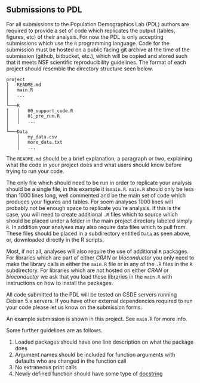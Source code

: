 ## Submissions to PDL

For all submissions to the Population Demographics Lab (PDL) authors are required to provide a set of code which replicates the output (tables, figures, etc) of their analysis. For now the PDL is only accepting submissions which use the `R` programming language. Code for the submission must be hosted on a public facing git archive at the time of the submission (github, bitbucket, etc.), which will be copied and stored such that it meets NSF scientific reproducibility guidelines. The format of each project should resemble the directory structure seen below. 

```
project
│   README.md
│   main.R
│   ...
│
└───R
│   │   00_support_code.R
│   │   01_pre_run.R
│   │   ...
│
└───Data
    │   my_data.csv
    │   more_data.txt
    │   ...
```

The `README.md` should be a brief explanation, a paragraph or two, explaining what the code in your project does and what users should know before trying to run your code. 

The only file which should need to be run in order to replicate your analysis should be a single file, in this example it is`main.R`. `main.R` should only be less than 1000 lines long, well commented and be the main set of code which produces your figures and tables. For soem analyses 1000 lines will probably not be enough space to replicate you're analysis. If this is the case, you will need to create additional `.R` files which to source which should be placed under a folder in the main project directory labeled simply `R`. In addition your analyses may also require data files which to pull from. These files should be placed in a subdirectory entitled `Data` as seen above, or, downloaded directly in the R scripts.

Most, if not all, analyses will also require the use of additional `R` packages. For libraries which are part of either _CRAN_ or _bioconductor_ you only need to make the library calls in either the `main.R` file or in any of the `.R` files in the `R` subdirectory. For libraries which are not hosted on either _CRAN_ or _bioconductor_ we ask that you load these libraries in the `main.R` with instructions on how to install the packages.

All code submitted to the PDL will be tested on CSDE servers running Debian 5.x servers. If you have other external dependencies required to run your code please let us know on the submission forms.

An example submission is shown in this project. See `main.R` for more info.

Some further guidelines are as follows.
1. Loaded packages should have one line description on what the package does
2. Argument names should be included for function arguments with defaults who are changed in the function call
3. No extraneous print calls
4. Newly defined function should have some type of [docstring](https://cran.r-project.org/web/packages/docstring/vignettes/docstring_intro.html)
